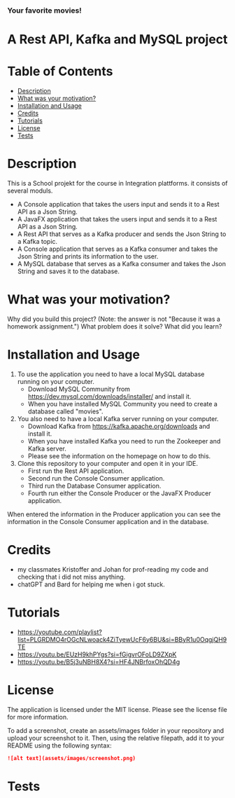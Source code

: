 ### Your favorite movies!
# A Rest API, Kafka and MySQL project

# Table of Contents
- [Description](#Description)
- [What was your motivation?](#What-was-your-motivation?)
- [Installation and Usage](#Installation-and-Usage)
- [Credits](#Credits)
- [Tutorials](#Tutorials)
- [License](#License)
- [Tests](#Tests)

# Description
This is a School projekt for the course in Integration plattforms. it consists of several moduls.
- A Console application that takes the users input and sends it to a Rest API as a Json String.
- A JavaFX application that takes the users input and sends it to a Rest API as a Json String.
- A Rest API that serves as a Kafka producer and sends the Json String to a Kafka topic.
- A Console application that serves as a Kafka consumer and takes the Json String and prints its information to the user.
- A MySQL database that serves as a Kafka consumer and takes the Json String and saves it to the database.


# What was your motivation?


Why did you build this project? (Note: the answer is not "Because it was a homework assignment.")
What problem does it solve?
What did you learn?



# Installation and Usage
1. To use the application you need to have a local MySQL database running on your computer.
   - Download MySQL Community from https://dev.mysql.com/downloads/installer/ and install it.
   - When you have installed MySQL Community you need to create a database called "movies".
2. You also need to have a local Kafka server running on your computer.
   - Download Kafka from https://kafka.apache.org/downloads and install it.
   - When you have installed Kafka you need to run the Zookeeper and Kafka server.
   - Please see the information on the homepage on how to do this.
3. Clone this repository to your computer and open it in your IDE.
   - First run the Rest API application.
   - Second run the Console Consumer application.
   - Third run the Database Consumer application.
   - Fourth run either the Console Producer or the JavaFX Producer application.

When entered the information in the Producer application you can see the information in the Console Consumer application and in the database.


# Credits
- my classmates Kristoffer and Johan for prof-reading my code and checking that i did not miss anything.
- chatGPT and Bard for helping me when i got stuck.

# Tutorials
- https://youtube.com/playlist?list=PLGRDMO4rOGcNLwoack4ZiTyewUcF6y6BU&si=BByR1u0OqgjQH9TE
- https://youtu.be/EUzH9khPYgs?si=fGigvrOFoLD9ZXpK
- https://youtu.be/B5j3uNBH8X4?si=HF4JNBrfoxOhQD4g

# License
The application is licensed under the MIT license. Please see the license file for more information.



To add a screenshot, create an assets/images folder in your repository and upload your screenshot to it. Then, using the relative filepath, add it to your README using the following syntax:
```md
![alt text](assets/images/screenshot.png)
```



# Tests

